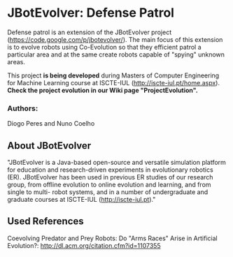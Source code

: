 # JBotEvolver: Defense Patrol #

Defense patrol is an extension of the JBotEvolver project (https://code.google.com/p/jbotevolver/). The main focus of this extension is to evolve robots using Co-Evolution so that they efficient patrol a particular area and at the same create robots capable of "spying" unknown areas.

This project **is being developed** during Masters of Computer Engineering for Machine Learning course at ISCTE-IUL (http://iscte-iul.pt/home.aspx). **Check the project evolution in our Wiki page "ProjectEvolution".**

### Authors: ###
Diogo Peres and Nuno Coelho


## About JBotEvolver ##
"JBotEvolver is a Java-based open-source and versatile simulation platform for education and research-driven experiments in evolutionary robotics (ER). JBotEvolver has been used in previous ER studies of our research group, from offline evolution to online evolution and learning, and from single to multi- robot systems, and in a number of undergraduate and graduate courses at ISCTE-IUL (http://iscte-iul.pt)."

## Used References ##
Coevolving Predator and Prey Robots: Do "Arms Races" Arise in Artificial Evolution?: http://dl.acm.org/citation.cfm?id=1107355
